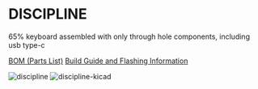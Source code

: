 # DISCIPLINE
 65% keyboard assembled with only through hole components, including usb type-c

[BOM (Parts List)](https://octopart.com/bom-tool/W4rybyut)
[Build Guide and Flashing Information](./doc)

![discipline](./doc/images/discipline.jpeg)
![discipline-kicad](./doc/imagesdiscipline-kicad.jpg)